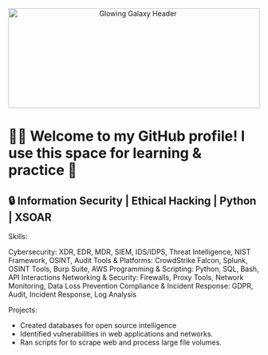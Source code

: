 <div align="center">
  <img src="https://i.imgur.com/yaoGJwi.gif" alt="Glowing Galaxy Header" width="100%" height="200">
</div>

# 🌻🌼 Welcome to my GitHub profile! I use this space for learning & practice 🦄 

## 🔒 Information Security | Ethical Hacking | Python | XSOAR 

Skills:

Cybersecurity: XDR, EDR, MDR, SIEM, IDS/IDPS, Threat Intelligence, NIST Framework, OSINT, Audit 
Tools & Platforms: CrowdStrike Falcon, Splunk, OSINT Tools, Burp Suite, AWS
Programming & Scripting: Python, SQL, Bash, API Interactions
Networking & Security: Firewalls, Proxy Tools, Network Monitoring, Data Loss Prevention
Compliance & Incident Response: GDPR, Audit, Incident Response, Log Analysis

Projects:

- Created databases for open source intelligence 
- Identified vulnerabilities in web applications and networks.
- Ran scripts for to scrape web and process large file volumes.


